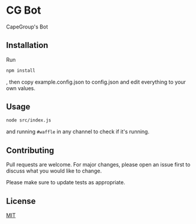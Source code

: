 
# CG Bot
CapeGroup's Bot

## Installation
Run 

```bash
npm install
```
, then copy example.config.json to config.json and edit everything
to your own values.

## Usage
```bash
node src/index.js
```
and running `#waffle` in any channel to check if it's running.

## Contributing
Pull requests are welcome. For major changes, please open an issue first to discuss what you would like to change.

Please make sure to update tests as appropriate.

## License
[MIT](https://choosealicense.com/licenses/mit/)